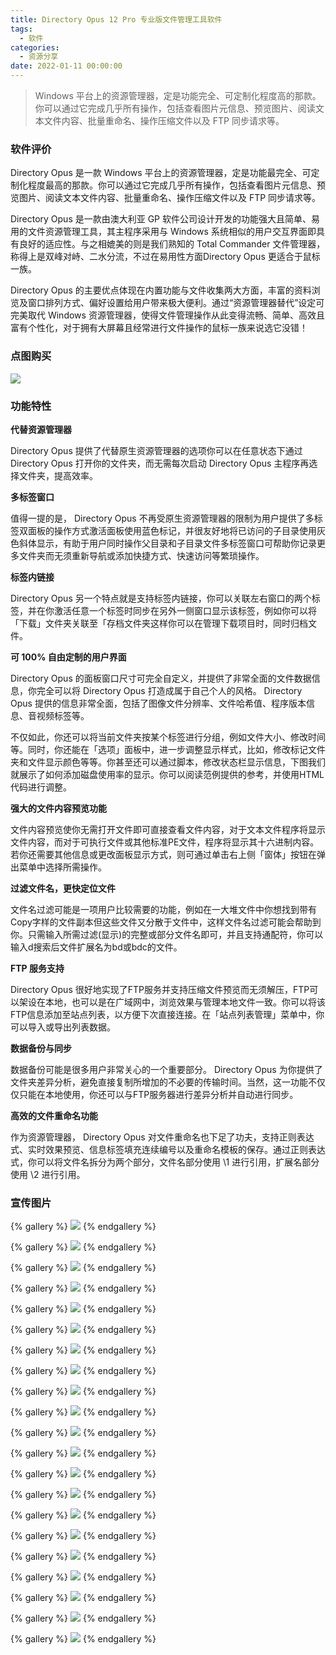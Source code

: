 ```yaml
---
title: Directory Opus 12 Pro 专业版文件管理工具软件
tags:
  - 软件
categories:
  - 资源分享
date: 2022-01-11 00:00:00
---
```


> Windows 平台上的资源管理器，定是功能完全、可定制化程度高的那款。你可以通过它完成几乎所有操作，包括查看图片元信息、预览图片、阅读文本文件内容、批量重命名、操作压缩文件以及 FTP 同步请求等。

<!-- more -->

### 软件评价

Directory Opus 是一款 Windows 平台上的资源管理器，定是功能最完全、可定制化程度最高的那款。你可以通过它完成几乎所有操作，包括查看图片元信息、预览图片、阅读文本文件内容、批量重命名、操作压缩文件以及 FTP 同步请求等。

Directory Opus 是一款由澳大利亚 GP 软件公司设计开发的功能强大且简单、易用的文件资源管理工具，其主程序采用与 Windows 系统相似的用户交互界面即具有良好的适应性。与之相媲美的则是我们熟知的 Total Commander 文件管理器，称得上是双峰对峙、二水分流，不过在易用性方面Directory Opus 更适合于鼠标一族。

Directory Opus 的主要优点体现在内置功能与文件收集两大方面，丰富的资料浏览及窗口排列方式、偏好设置给用户带来极大便利。通过“资源管理器替代”设定可完美取代 Windows 资源管理器，使得文件管理操作从此变得流畅、简单、高效且富有个性化，对于拥有大屏幕且经常进行文件操作的鼠标一族来说选它没错！

### 点图购买

[![](https://cdn.dusays.com/2022/01/422-1.png)](https://r-g.io/JS6zxk)

### 功能特性

**代替资源管理器**

Directory Opus 提供了代替原生资源管理器的选项你可以在任意状态下通过 Directory Opus 打开你的文件夹，而无需每次启动 Directory Opus 主程序再选择文件夹，提高效率。

**多标签窗口**

值得一提的是， Directory Opus 不再受原生资源管理器的限制为用户提供了多标签双面板的操作方式激活面板使用蓝色标记，并很友好地将已访问的子目录使用灰色斜体显示，有助于用户同时操作父目录和子目录文件多标签窗口可帮助你记录更多文件夹而无须重新导航或添加快捷方式、快速访问等繁琐操作。

**标签内链接**

Directory Opus 另一个特点就是支持标签内链接，你可以关联左右窗口的两个标签，并在你激活任意一个标签时同步在另外一侧窗口显示该标签，例如你可以将「下载」文件夹关联至「存档文件夹这样你可以在管理下载项目时，同时归档文件。

**可 100% 自由定制的用户界面**

Directory Opus 的面板窗口尺寸可完全自定义，并提供了非常全面的文件数据信息，你完全可以将 Directory Opus 打造成属于自己个人的风格。 Directory Opus 提供的信息非常全面，包括了图像文件分辨率、文件哈希值、程序版本信息、音视频标签等。

不仅如此，你还可以将当前文件夹按某个标签进行分组，例如文件大小、修改时间等。同时，你还能在「选项」面板中，进一步调整显示样式，比如，修改标记文件夹和文件显示颜色等等。你甚至还可以通过脚本，修改状态栏显示信息，下图我们就展示了如何添加磁盘使用率的显示。你可以阅读范例提供的参考，并使用HTML代码进行调整。

**强大的文件内容预览功能**

文件内容预览使你无需打开文件即可直接查看文件内容，对于文本文件程序将显示文件内容，而对于可执行文件或其他标准PE文件，程序将显示其十六进制内容。若你还需要其他信息或更改面板显示方式，则可通过单击右上侧「窗体」按钮在弹出菜单中选择所需操作。

**过滤文件名，更快定位文件**

文件名过滤可能是一项用户比较需要的功能，例如在一大堆文件中你想找到带有Copy字样的文件副本但这些文件又分散于文件中，这样文件名过滤可能会帮助到你。只需输入所需过滤(显示)的完整或部分文件名即可，并且支持通配符，你可以输入d搜索后文件扩展名为bd或bdc的文件。

**FTP 服务支持**

Directory Opus 很好地实现了FTP服务并支持压缩文件预览而无须解压，FTP可以架设在本地，也可以是在广域网中，浏览效果与管理本地文件一致。你可以将该FTP信息添加至站点列表，以方便下次直接连接。在「站点列表管理」菜单中，你可以导入或导出列表数据。

**数据备份与同步**

数据备份可能是很多用户非常关心的一个重要部分。 Directory Opus 为你提供了文件夹差异分析，避免直接复制所增加的不必要的传输时间。当然，这一功能不仅仅只能在本地使用，你还可以与FTP服务器进行差异分析并自动进行同步。

**高效的文件重命名功能**

作为资源管理器， Directory Opus 对文件重命名也下足了功夫，支持正则表达式、实时效果预览、信息标签填充连续编号以及重命名模板的保存。通过正则表达式，你可以将文件名拆分为两个部分，文件名部分使用 \1 进行引用，扩展名部分使用 \2 进行引用。

### 宣传图片

{% gallery %}
![](https://cdn.dusays.com/2022/01/422-2.png)
{% endgallery %}

{% gallery %}
![](https://cdn.dusays.com/2022/01/422-3.png)
{% endgallery %}

{% gallery %}
![](https://cdn.dusays.com/2022/01/422-4.png)
{% endgallery %}

{% gallery %}
![](https://cdn.dusays.com/2022/01/422-5.png)
{% endgallery %}

{% gallery %}
![](https://cdn.dusays.com/2022/01/422-6.png)
{% endgallery %}

{% gallery %}
![](https://cdn.dusays.com/2022/01/422-7.png)
{% endgallery %}

{% gallery %}
![](https://cdn.dusays.com/2022/01/422-8.png)
{% endgallery %}

{% gallery %}
![](https://cdn.dusays.com/2022/01/422-9.png)
{% endgallery %}

{% gallery %}
![](https://cdn.dusays.com/2022/01/422-10.png)
{% endgallery %}

{% gallery %}
![](https://cdn.dusays.com/2022/01/422-11.png)
{% endgallery %}

{% gallery %}
![](https://cdn.dusays.com/2022/01/422-12.png)
{% endgallery %}

{% gallery %}
![](https://cdn.dusays.com/2022/01/422-13.png)
{% endgallery %}

{% gallery %}
![](https://cdn.dusays.com/2022/01/422-14.png)
{% endgallery %}

{% gallery %}
![](https://cdn.dusays.com/2022/01/422-15.png)
{% endgallery %}

{% gallery %}
![](https://cdn.dusays.com/2022/01/422-16.png)
{% endgallery %}

{% gallery %}
![](https://cdn.dusays.com/2022/01/422-17.png)
{% endgallery %}

{% gallery %}
![](https://cdn.dusays.com/2022/01/422-18.png)
{% endgallery %}

{% gallery %}
![](https://cdn.dusays.com/2022/01/422-19.png)
{% endgallery %}

{% gallery %}
![](https://cdn.dusays.com/2022/01/422-20.png)
{% endgallery %}

{% gallery %}
![](https://cdn.dusays.com/2022/01/422-21.png)
{% endgallery %}

{% gallery %}
![](https://cdn.dusays.com/2022/01/422-22.png)
{% endgallery %}
